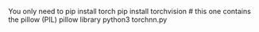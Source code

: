 You only need to
pip install torch
pip install torchvision     # this one contains the pillow (PIL) pillow library
python3 torchnn.py
